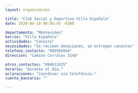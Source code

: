 ```yaml
---
layout: organizacion

title: "Club Social y Deportivo Villa Española"
date: 2020-04-10 00:56:55 -0300

departamento: "Montevideo"
barrio: "Villa Española"
actividades: "Canasta"
necesidades: "Se reciben donaciones, se entregan canastas"
telefono_contacto: "099584844"
direccion: "Camino Corrales 3148"

otros_contactos: "094612415"
horario: "Durante el día."
aclaraciones: "Coordinar vía telefónica."
cuenta_bancaria: ""

---
```


